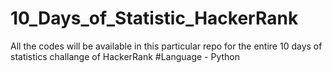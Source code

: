 # 10_Days_of_Statistic_HackerRank
All the codes will be available in this particular repo for the entire 10 days of statistics challange of HackerRank
#Language - Python
